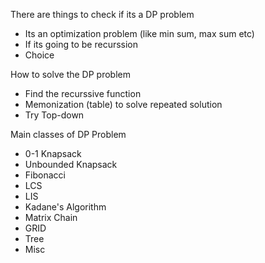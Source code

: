 There are things to check if its a DP problem

- Its an optimization problem (like min sum, max sum etc)
- If its going to be recurssion 
- Choice 

How to solve the DP problem 

- Find the recurssive function 
- Memonization (table) to solve repeated solution 
- Try Top-down 

Main classes of DP Problem

- 0-1 Knapsack 
- Unbounded Knapsack
- Fibonacci
- LCS
- LIS
- Kadane's Algorithm
- Matrix Chain
- GRID 
- Tree
- Misc

